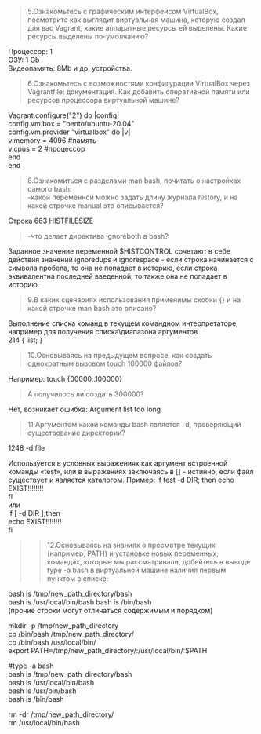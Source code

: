 >5.Ознакомьтесь с графическим интерфейсом VirtualBox, посмотрите как выглядит виртуальная машина, которую создал для вас Vagrant, какие аппаратные ресурсы ей выделены. Какие ресурсы выделены по-умолчанию?

Процессор: 1  
ОЗУ: 1 Gb  
Видеопамять: 8Mb 
и др. устройства.  


>6.Ознакомьтесь с возможностями конфигурации VirtualBox через Vagrantfile: документация. Как добавить оперативной памяти или ресурсов процессора виртуальной машине?

Vagrant.configure("2") do |config|  
    config.vm.box = "bento/ubuntu-20.04"  
config.vm.provider "virtualbox" do |v|  
	v.memory = 4096   #память  
	v.cpus = 2     #процессор  
    end  
end  


>8.Ознакомиться с разделами man bash, почитать о настройках самого bash:  
>-какой переменной можно задать длину журнала history, и на какой строчке manual это описывается?  

Строка 663        HISTFILESIZE  
>-что делает директива ignoreboth в bash?  

Заданное значение переменной $HISTCONTROL сочетают в себе действия значений ignoredups и ignorespace  - если строка начинается с символа пробела, то она не попадает в историю, если строка эквивалентна последней введенной, то также она не попадает в историю.    


>9.В каких сценариях использования применимы скобки {} и на какой строчке man bash это описано?

Выполнение списка команд в текущем командном интерпретаторе, например для получения   списка\диапазона аргументов  
214        { list; }  

>10.Основываясь на предыдущем вопросе, как создать однократным вызовом touch 100000 файлов? 

Например: touch {00000..100000}  
 
>А получилось ли создать 300000?  
  
Нет, возникает ошибка: Argument list too long  

>11.Аргументом какой команды bash является -d, проверяющий существование директории?  
  
1248        -d file  

Используется в условных выражениях как аргумент встроенной команды «test», или в выражениях заключаясь в []  - истинно, если файл существует и является каталогом.
Пример: 
if test -d DIR; then 
    echo EXIST!!!!!!!!  
fi  
или   
if [ -d DIR ];then  
    echo EXIST!!!!!!!!  
fi  


>>12.Основываясь на знаниях о просмотре текущих (например, PATH) и установке новых переменных; командах, которые мы рассматривали, добейтесь в выводе type -a bash в виртуальной машине наличия первым пунктом в списке:

bash is /tmp/new_path_directory/bash	
bash is /usr/local/bin/bash	
bash is /bin/bash	
(прочие строки могут отличаться содержимым и порядком)	

mkdir -p /tmp/new_path_directory  
cp /bin/bash /tmp/new_path_directory/  
cp /bin/bash /usr/local/bin/  
export PATH=/tmp/new_path_directory/:/usr/local/bin/:$PATH  

#type -a bash  
bash is /tmp/new_path_directory/bash  
bash is /usr/local/bin/bash  
bash is /usr/bin/bash  
bash is /bin/bash 

rm -dr /tmp/new_path_directory/  
rm /usr/local/bin/bash  











